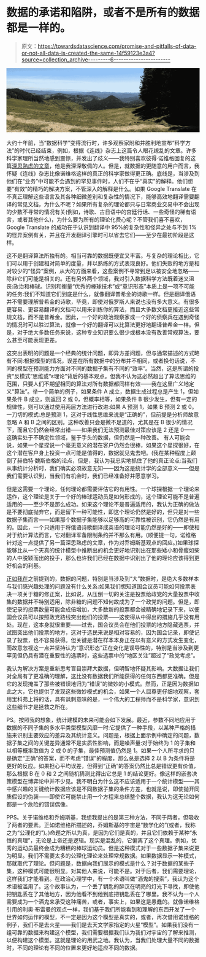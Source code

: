 # 数据的承诺和陷阱，或者不是所有的数据都是一样的。

> 原文：<https://towardsdatascience.com/promise-and-pitfalls-of-data-or-not-all-data-is-created-the-same-14f59123e3a4?source=collection_archive---------6----------------------->

![](img/79c0f1c5f29f357c866ded2c580ab0be.png)

大约十年前，当“数据科学”变得流行时，许多观察家附和并胜利地宣布“科学方法”的时代已经结束，例如，根据《连线》杂志上这篇令人眼花缭乱的文章。许多科学家理所当然地感到震惊，并发出了歧义——我特别喜欢彼得·诺维格回复的这篇[深思熟虑的文章](http://norvig.com/fact-check.html)，他是我深深敬佩的人。但是，就数据的更随意的用户而言，我怀疑《连线》杂志比像诺维格这样的真正的科学家做得更正确。底线是，当涉及到他们在“业务”中可能不会遇到的罕见事件时，人们不在乎“真实”的解释。他们想要“有效”的精巧的解决方案，不管深入的解释是什么。如果 Google Translate 在不真正理解这些语言及其各种细微差别和复杂性的情况下，能够高效地翻译需要翻译的常见文档，为什么不呢？如果所有复杂的理论都只与日常商业交易中不会出现的少数不寻常的情况有关(例如，诗歌、古日语中的宫廷行话、一些奇怪的稀有语言，或者其他什么)，为什么要为所有的理论化费心呢？不管我们喜不喜欢，Google Translate 的成功在于认识到翻译中 95%的复杂性和怪异之处与不到 1%的怪异案例有关，并且在开发翻译引擎时可以省去它们——至少在最初阶段是这样。

这不是翻译算法所独有的。相当可靠的数据既便宜又丰富。与复杂的理论相比，它们可以用于创建相对简单的度量，并以熟练的方式表现良好。他们失败的地方是相对较少的“怪异”案例，从大的方面来看，这些案例不寻常到足以被安全地忽略——除非它们可能是相关的。还有另外两个领域，我对引入数据科学方法既着迷又沮丧:政治和棒球。识别和衡量“优秀的棒球技术”或“意识形态”本质上是一项不可能的任务:我们不知道它们到底是什么，就像翻译普希金的诗歌一样。但是翻译俄语并不需要理解普希金的诗歌，毕竟，即使对俄罗斯人来说也没有多大意义。有很多更容易、更容易翻译的文档可以用来训练你的算法，而且大多数文档更接近这些常规文档，而不是普希金。因此，一个好的政治观察家或一个好的侦察兵在遇到奇怪的情况时可以胜过算法，就像一个好的翻译可以比算法更好地翻译普希金一样。但是，对于绝大多数任务来说，这种专业知识要么很少或根本没有改善常规算法，要么甚至可能表现更差。

这突出表明的问题是一个经典的统计问题，即异方差问题，但与通常描述的方式略有不同:根据模型的情况，误差在所有数据中的分布并不相同，或者换句话说，不同的模型在预测能力方面对不同的数据子集有不同的“效率”。当然，这是所谓的投资“反模式”思维或“ε理论”背后的基本观点。但我不认为这必然超出了算法思维的范围，只要人们不期望相同的算法对所有数据都同样有效——我在这里广义地定义“算法”。举一个简单的例子，如果条件 A 成立，数据生成过程总是产生 1，但如果条件 B 成立，则返回 2 或 0，但概率相等，如果条件 B 很少发生，但有一定的规律性，则可以通过使用两层方法进行改进:如果 A 预测 1，如果 B 预测 2 或 0。 一刀切的模式:总是预测 1，这对于线性思维来说是“正确的”，但前提是分析师故意忽略 A 和 B 之间的区别。这种改善只会是微不足道的，尤其是在 B 很少的情况下，而且它仍然会经常出错——如果我们无法预测最佳对策应该是 2 还是 0——这确实处于不确定性领域，鉴于手头的数据，但仍然是一种改善。 有人可能会说，如果一个星探说一个毫无意义的潜在客户仍然会很棒，如果这个星探很好，在这个潜在客户身上投资一点可能是值得的，数据就见鬼去吧。(我在某种程度上颠倒了赫伯特·魏斯伯格的论点，但是，我认为我忠实地抓住了他的真正论点:当我们从事统计分析时，我们确实必须故意无知——因为这是统计学的全部意义——但是我们需要认识到，当我们有机会时，我们已经准备好并愿意学习。

但是这需要一个理论，任何理论都需要评估它的有用性。一个球探根据一个理论来运作，这个理论是关于一个好的棒球运动员是如何形成的，这个理论可能不是普遍适用的——至少不是那么成功。如果这个理论不是普遍适用的，我认为正确的做法是不要彻底抛弃它，而是留下一种可能性，即这个理论仍然是好的，但只是对一些数据子集而言——如果那个数据子集能够以足够高的可靠性被识别，它仍然是有用的。因此，一个只适用于将俄语诗歌翻译成英语的理论可能仍然是好的——即使相对于统计算法而言，它对翻译军备限制条约并不那么有用。(顺便提一句，诺维格针对这一点提供了另一篇深思熟虑的文章，作为对乔姆斯基观点的回应。)如果球探能够比从一个天真的统计模型中推断出的机会更好地识别出在那些矮小和骨瘦如柴的人中脱颖而出的投手，那么也许我们已经在数据中识别出了他的理论应该得到更好机会的利基。

[正如我在](https://medium.com/@h27kim/good-statistics-that-are-bad-or-worse-misleading-8e67b816821a#.amqotsbkb)之前提到的，数据的问题，特别是当涉及到“大”数据时，是绝大多数样本与我们感兴趣处理的问题没有什么关系:如果我们想知道国会议员可能如何投票表决一项关于糖的修正案，比如说，从压倒一切的关注是投票给政党的大量投票中收集的数据并不特别适用，除非糖的问题不知何故成为了一个政党的问题。但是，即使记录的投票数量可能会成倍增加，大多数新的投票都会被精确地记录下来，以便国会议员可以按照政党路线突出他们的投票——这使得从中得出的措施几乎没有用处。现在，这本身就很重要——过去，国会议员会在他们投票的地方隐藏选票，并试图突出他们投票的地方，这对于选民来说是相对容易的，因为国会记录，即使记录了投票，也不容易获得。但关键是潜在样本本身正在以有意义的方式发生变化，而故意忽视这一点并坚持认为“意识形态”正在变化是误导性的，特别是当涉及到更罕见但仍具有潜在重要性的选票时，这些选票中的“地区关注”超过了“政党考虑”。

我认为解决方案是重新思考盲目崇拜大数据，但明智地怀疑其影响。大数据让我们对全局有了更准确的理解，这比没有数据我们所能获得的任何东西都更准确。但是它的发现掩盖了那些被错误地归为“错误”的微妙的小模式。然而，正是因为数据如此之大，它也提供了发现这些微妙模式的机会，如果一个人屈尊更仔细地观察，套用里科弗上将的话，具有讽刺意味的是，一个伟大的工程师而不是科学家，意识到这些细节才是拯救之所在。

PS。按照我的想象，统计建模的未来可能会如下发展。最近，参数不同地应用于数据的不同子集的多水平类型模型风靡一时:它提供了一种手段，以某种严格的措施来识别主要效应的差异及其统计意义。问题是，根据上面示例中确定的问题，数据子集之间的关键差异通常不是实质性影响，而是噪声量:对于始终为 1 的子集和以相等概率取值为 2 或 0 的子集，最佳预测值仍然是 1。如果一个人所寻求的只是确定“正确”的答案，而不考虑“错误”的程度，那么总是选择 2 以 B 为条件将是更好的反应。如果担心平均误差，但得到“正确”的答案仍然比总是错误更有价值，那么根据 B 在 0 和 2 之间随机猜测比得出它总是 1 的结论更好。像这样的嵌套决策模型在博弈论中并不少见。我不明白为什么这不应该适用于一个统计模型——其中感兴趣的关键统计数据应该是不同数据子集的条件方差，也就是说，即使抛开同质假设的伪装——即使它可能禁止用一个方程来总结整个数据，我认为这无论如何都是一个危险的错误偶像。

PPS。关于诺维格和乔姆斯基，我想我提出的是第三种方法，不同于两者，但吸收了两者的要素。正如诺维格所描述的，乔姆斯基的宇宙是“数学化的”(或者，我称之为“公理化的”)。)命题之所以为真，是因为它们是真的，并且它们依赖于某种“永恒的真理”，无论是上帝还是逻辑。现实是混乱的，它偏离了这个真理。例如，优秀的运动员最终会成为糟糕的棒球运动员。但是这种模式对于一些数据子集来说更为明显。我们不需要太多的公理化理论来处理常规数据。如果数据显示一种模式，那就取代了理论。但问题是，数据向我们展示的模式是什么？对于数据的某些子集，这种模式可能很明显。对其他人来说，可能不是。对于后者，我们需要理论，这样我们才能看到。在政治心理学中，有一个术语叫做“酒鬼的搜索”，我认为这个术语被滥用了。这个故事认为，一个丢了钥匙的醉汉在明亮的灯光下寻找，即使他把钥匙丢在了其他地方，因为他看不到他到底把钥匙丢在了哪里。我不认为一个人需要成为一个酒鬼来承受这种痛苦，或者，事实上，如果这是愚蠢的。就像诺维格引用的利奥·布雷曼的观点一样，我们基于我们所能看到和理解的东西开发了一个世界如何运作的模型，不一定是因为这个模型是真实的，或者，再次借用诺维格的例子，我们不是去火星——我们是去天文学家指定的火星“模型”。如果我们没有一组可靠的数据来构建这个模型，我们需要根据我们认为我们对宇宙的了解来推测，以便构建这个模型。这就是理论的用武之地。我认为，当我们处理大量不同的数据时，不同的理论有不同的位置来更好地适应不同的数据。